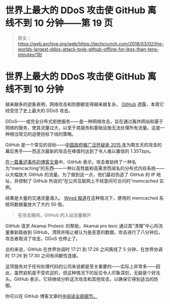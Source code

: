 # 世界上最大的 DDoS 攻击使 GitHub 离线不到 10 分钟——第 19 页

> 原文：<https://web.archive.org/web/https://techcrunch.com/2018/03/02/the-worlds-largest-ddos-attack-took-github-offline-for-less-than-tens-minutes/19/>

# 世界上最大的 DDoS 攻击使 GitHub 离线不到 10 分钟

越来越多的迹象表明，网络攻击和防御都变得越来越复杂， [GitHub](https://web.archive.org/web/20190904221635/https://crunchbase.com/organization/github) 透露，本周它经受住了史上最大的 DDoS 攻击。

DDoS——或完全分布式拒绝服务——是一种网络攻击，旨在通过轰炸网站和基于网络的服务，使其流量过大，以至于其服务和基础设施无法处理所有流量。这是一种相当常见的迫使目标下线的策略。

GitHub 是一个常见的目标——[中国政府被广泛怀疑是 2015 年](https://web.archive.org/web/20190904221635/https://techcrunch.com/2015/04/10/china-great-cannon/)为期五天的攻击的幕后黑手——而这次最新的攻击在峰值时达到了令人难以置信的 1.35Tbps。

[在一篇重述事件的博客文章](https://web.archive.org/web/20190904221635/https://githubengineering.com/ddos-incident-report/)中，GitHub 表示，攻击者劫持了一种名为“memcaching”的东西——一种以高性能和高需求而闻名的分布式内存系统——以大幅放大 GitHub 的流量。为了做到这一点，他们最初伪造了 GitHub 的 IP 地址，并控制了 GitHub 所说的“在公共互联网上不经意间可访问的”memcached 实例。

结果是大量的交通流量涌入。 [Wired 报道](https://web.archive.org/web/20190904221635/https://www.wired.com/story/github-ddos-memcached)在这种情况下，使用的 memcached 系统将数据量放大了大约 50 倍。


> 在攻击期间，GitHub 的入站流量飙升

GitHub 请求 Akamai Prolexic 的帮助，Akamai pro lexic 通过其“清理”中心将流量重新路由到 GitHub，清除并阻止被认为是恶意的数据。攻击进行了八分钟后，攻击者取消了攻击，DDoS 也停止了。

总的来说，GitHub 在世界协调时 17:21 到 17:26 之间离线了 5 分钟，在世界协调时 17:26 到 17:30 之间有间歇性连接。

这项服务对于任何处理代码的公司来说都是至关重要的——实际上非常多——因此，虽然宕机是不受欢迎的，但这种情况下的反应令人印象深刻，无疑是个好兆头。GitHub 表示，它将继续分析这次攻击和其他攻击，以确保它得到适当的防御。

你可以在 GitHub 博客文章的[中阅读全部细节。](https://web.archive.org/web/20190904221635/https://githubengineering.com/ddos-incident-report/)